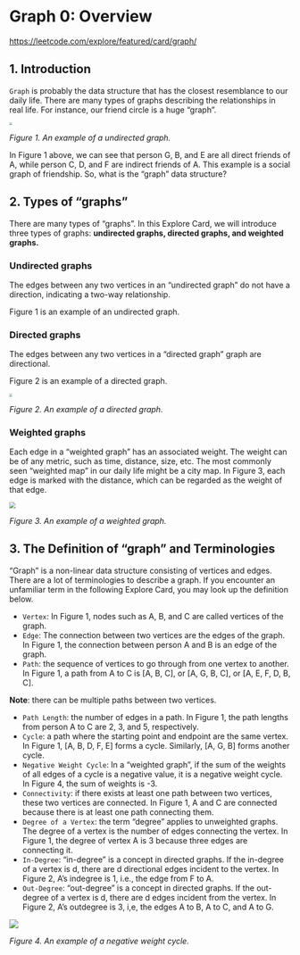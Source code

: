 # Graph 0: Overview

https://leetcode.com/explore/featured/card/graph/

## 1. Introduction

`Graph` is probably the data structure that has the closest resemblance to our daily life. There are many types of graphs describing the relationships in real life. For instance, our friend circle is a huge “graph”.

<img src="https://assets.leetcode.com/static_assets/explore/The_basic_of_graph_1.png" style="zoom: 33%;" />

_Figure 1. An example of a undirected graph._

In Figure 1 above, we can see that person G, B, and E are all direct friends of A, while person C, D, and F are indirect friends of A. This example is a social graph of friendship. So, what is the “graph” data structure?

## 2. Types of “graphs”

There are many types of “graphs”. In this Explore Card, we will introduce three types of graphs: **undirected graphs, directed graphs, and weighted graphs.**

### Undirected graphs

The edges between any two vertices in an “undirected graph” do not have a direction, indicating a two-way relationship.

Figure 1 is an example of an undirected graph.

### Directed graphs

The edges between any two vertices in a “directed graph” graph are directional.

Figure 2 is an example of a directed graph.

<img src="https://assets.leetcode.com/static_assets/explore/The_basic_of_graph_2.png" style="zoom:33%;" />

_Figure 2. An example of a directed graph._

### Weighted graphs

Each edge in a “weighted graph” has an associated weight. The weight can be of any metric, such as time, distance, size, etc. The most commonly seen “weighted map” in our daily life might be a city map. In Figure 3, each edge is marked with the distance, which can be regarded as the weight of that edge.

<img src="https://assets.leetcode.com/static_assets/explore/The_basic_of_graph_3.png" style="zoom: 67%;" />

_Figure 3. An example of a weighted graph._

## 3. The Definition of “graph” and Terminologies

“Graph” is a non-linear data structure consisting of vertices and edges. There are a lot of terminologies to describe a graph. If you encounter an unfamiliar term in the following Explore Card, you may look up the definition below.

-   `Vertex`: In Figure 1, nodes such as A, B, and C are called vertices of the graph.
-   `Edge`: The connection between two vertices are the edges of the graph. In Figure 1, the connection between person A and B is an edge of the graph.
-   `Path`: the sequence of vertices to go through from one vertex to another. In Figure 1, a path from A to C is [A, B, C], or [A, G, B, C], or [A, E, F, D, B, C].

**Note**: there can be multiple paths between two vertices.

-   `Path Length`: the number of edges in a path. In Figure 1, the path lengths from person A to C are 2, 3, and 5, respectively.
-   `Cycle`: a path where the starting point and endpoint are the same vertex. In Figure 1, [A, B, D, F, E] forms a cycle. Similarly, [A, G, B] forms another cycle.
-   `Negative Weight Cycle`: In a “weighted graph”, if the sum of the weights of all edges of a cycle is a negative value, it is a negative weight cycle. In Figure 4, the sum of weights is -3.
-   `Connectivity`: if there exists at least one path between two vertices, these two vertices are connected. In Figure 1, A and C are connected because there is at least one path connecting them.
-   `Degree of a Vertex`: the term “degree” applies to unweighted graphs. The degree of a vertex is the number of edges connecting the vertex. In Figure 1, the degree of vertex A is 3 because three edges are connecting it.
-   `In-Degree`: “in-degree” is a concept in directed graphs. If the in-degree of a vertex is d, there are d directional edges incident to the vertex. In Figure 2, A’s indegree is 1, i.e., the edge from F to A.
-   `Out-Degree`: “out-degree” is a concept in directed graphs. If the out-degree of a vertex is d, there are d edges incident from the vertex. In Figure 2, A’s outdegree is 3, i,e, the edges A to B, A to C, and A to G.

![](https://assets.leetcode.com/static_assets/explore/4._Negative_Cycle.png)

_Figure 4. An example of a negative weight cycle._
